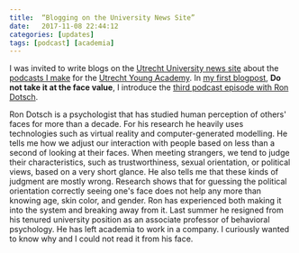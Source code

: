 ```yaml
---
title:  “Blogging on the University News Site”
date:   2017-11-08 22:44:12
categories: [updates]
tags: [podcast] [academia]
---
```


I was invited to write blogs on the [Utrecht University news site][dub] about the [podcasts I make][soundcloud] for the [Utrecht Young Academy][uya]. In [my first blogpost][dubblog], **Do not take it at the face value**, I introduce the [third podcast episode with Ron Dotsch][ronpodcast].

Ron Dotsch is a psychologist that has studied human perception of others' faces for more than a decade. For his research he heavily uses technologies such as virtual reality and computer-generated modelling. He tells me how we adjust our interaction with people based on less than a second of looking at their faces. When meeting strangers, we tend to judge their characteristics, such as trustworthiness, sexual orientation, or political views, based on a very short glance. He also tells me that these kinds of judgment are mostly wrong. Research shows that for guessing the political orientation correctly seeing one's face does not help any more than knowing age, skin color, and gender.
Ron has experienced both making it into the system and breaking away from it. Last summer he resigned from his tenured university position as an associate professor of behavioral psychology. He has left academia to work in a company. I curiously wanted to know why and I could not read it from his face.

[dubblog]:     https://www.dub.uu.nl/en/blog/do-not-take-it-face-value
[ronpodcast]:  https://soundcloud.com/utrechtyoungacademy/voice-of-uya-ron-dotsch
[dub]:         https://www.dub.uu.nl/en/
[soundcloud]:  https://soundcloud.com/utrechtyoungacademy
[uya]:	       https://www.uu.nl/en/research/utrecht-young-academy